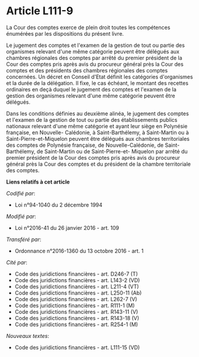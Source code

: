 # Article L111-9

La Cour des comptes exerce de plein droit toutes les compétences énumérées par les dispositions du présent livre.

Le jugement des comptes et l'examen de la gestion de tout ou partie des organismes relevant d'une même catégorie peuvent être
délégués aux chambres régionales des comptes par arrêté du premier président de la Cour des comptes pris après avis du
procureur général près la Cour des comptes et des présidents des chambres régionales des comptes concernées. Un décret en
Conseil d'Etat définit les catégories d'organismes et la durée de la délégation. Il fixe, le cas échéant, le montant des
recettes ordinaires en deçà duquel le jugement des comptes et l'examen de la gestion des organismes relevant d'une même
catégorie peuvent être délégués.

Dans les conditions définies au deuxième alinéa, le jugement des comptes et l'examen de la gestion de tout ou partie des
établissements publics nationaux relevant d'une même catégorie et ayant leur siège en Polynésie française, en Nouvelle-
Calédonie, à Saint-Barthélemy, à Saint-Martin ou à Saint-Pierre-et-Miquelon peuvent être délégués aux chambres territoriales
des comptes de Polynésie française, de Nouvelle-Calédonie, de Saint-Barthélemy, de Saint-Martin ou de Saint-Pierre-et-
Miquelon par arrêté du premier président de la Cour des comptes pris après avis du procureur général près la Cour des comptes
et du président de la chambre territoriale des comptes.

**Liens relatifs à cet article**

_Codifié par_:

  - Loi n°94-1040 du 2 décembre 1994

_Modifié par_:

  - Loi n°2016-41 du 26 janvier 2016 - art. 109

_Transféré par_:

  - Ordonnance n°2016-1360 du 13 octobre 2016 - art. 1

_Cité par_:

  - Code des juridictions financières - art. D246-7 (T)
  - Code des juridictions financières - art. L143-2 (VD)
  - Code des juridictions financières - art. L211-4 (VT)
  - Code des juridictions financières - art. L250-11 (Ab)
  - Code des juridictions financières - art. L262-7 (V)
  - Code des juridictions financières - art. R111-1 (M)
  - Code des juridictions financières - art. R143-11 (V)
  - Code des juridictions financières - art. R143-18 (V)
  - Code des juridictions financières - art. R254-1 (M)

_Nouveaux textes_:

  - Code des juridictions financières - art. L111-15 (VD)
